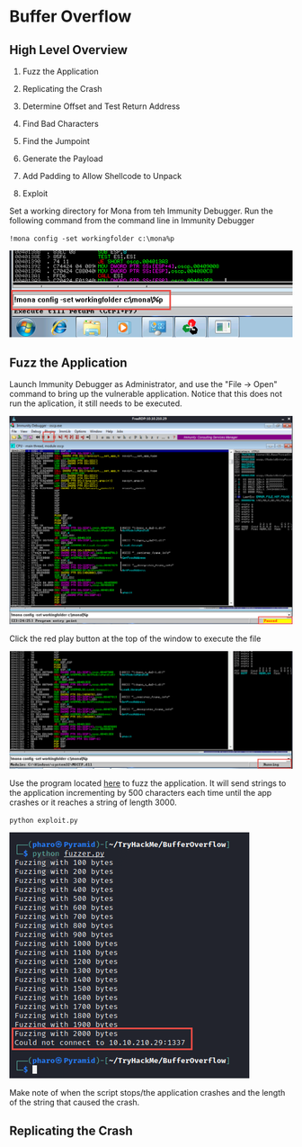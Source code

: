 # Buffer Overflow

## High Level Overview

  1. Fuzz the Application
  
  2. Replicating the Crash

  3. Determine Offset and Test Return Address

  4. Find Bad Characters

  5. Find the Jumpoint 

  6. Generate the Payload

  7. Add Padding to Allow Shellcode to Unpack

  8. Exploit

Set a working directory for Mona from teh Immunity Debugger. Run the following command from the command line in Immunity Debugger

<code>!mona config -set workingfolder c:\mona\%p</code>

![alt-text](src/Mona_Command.png)

## Fuzz the Application

Launch Immunity Debugger as Administrator, and use the "File -> Open" command to bring up the vulnerable application. Notice that this does not run the aplication, it still needs to be executed.  

![alt-text](src/Paused_State.png)

Click the red play button at the top of the window to execute the file

![alt-text](src/Running_State.png)

Use the program located [here](fuzzer.py) to fuzz the application. It will send strings to the application incrementing by 500 characters each time until the app crashes or it reaches a string of length 3000.

<code>python exploit.py</code>

![alt-text](src/Fuzzing.png)

Make note of when the script stops/the application crashes and the length of the string that caused the crash.

## Replicating the Crash
